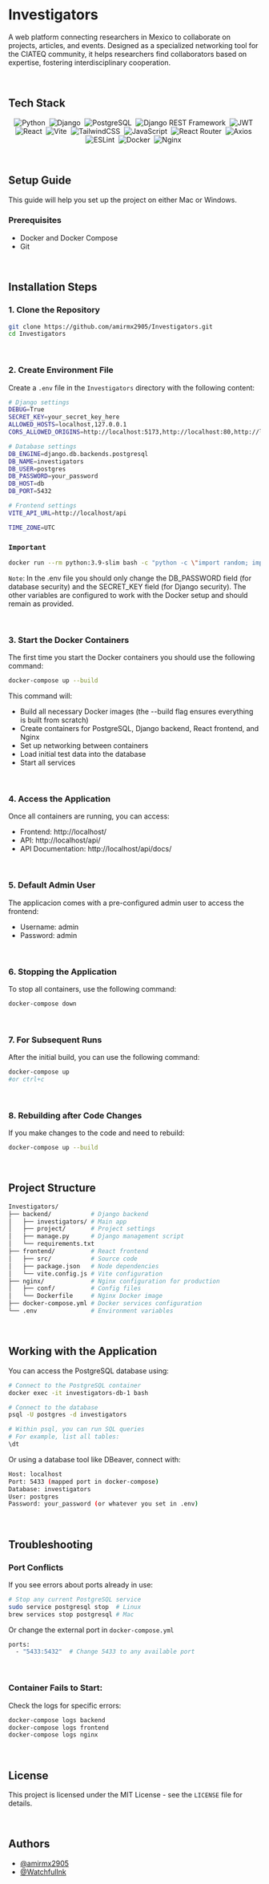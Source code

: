 # Investigators

A web platform connecting researchers in Mexico to collaborate on projects, articles, and events. Designed as a specialized networking tool for the CIATEQ community, it helps researchers find collaborators based on expertise, fostering interdisciplinary cooperation.

<br>

## Tech Stack

<p align="center">
    <a href="https://www.python.org/" style="text-decoration: none;"><img src="https://img.shields.io/badge/Python-3776AB?style=for-the-badge&logo=python&logoColor=white" alt="Python"></a>&nbsp;
    <a href="https://www.djangoproject.com/" style="text-decoration: none;"><img src="https://img.shields.io/badge/Django-092E20?style=for-the-badge&logo=django&logoColor=white" alt="Django"></a>&nbsp;
    <a href="https://www.postgresql.org/" style="text-decoration: none;"><img src="https://img.shields.io/badge/PostgreSQL-336791?style=for-the-badge&logo=postgresql&logoColor=white" alt="PostgreSQL"></a>&nbsp;
    <a href="https://www.django-rest-framework.org/" style="text-decoration: none;"><img src="https://img.shields.io/badge/Django_REST-FF1709?style=for-the-badge&logo=django&logoColor=white" alt="Django REST Framework"></a>&nbsp;
    <a href="https://jwt.io/" style="text-decoration: none;"><img src="https://img.shields.io/badge/JWT-000000?style=for-the-badge&logo=jsonwebtokens&logoColor=white" alt="JWT"></a>&nbsp;
    <a href="https://reactjs.org/" style="text-decoration: none;"><img src="https://img.shields.io/badge/React-61DAFB?style=for-the-badge&logo=react&logoColor=black" alt="React"></a>&nbsp; 
    <a href="https://vitejs.dev/" style="text-decoration: none;"><img src="https://img.shields.io/badge/Vite-646CFF?style=for-the-badge&logo=vite&logoColor=white" alt="Vite"></a>&nbsp;
    <a href="https://tailwindcss.com/" style="text-decoration: none;"><img src="https://img.shields.io/badge/TailwindCSS-06B6D4?style=for-the-badge&logo=tailwindcss&logoColor=white" alt="TailwindCSS"></a>&nbsp;
    <a href="https://developer.mozilla.org/en-US/docs/Web/JavaScript" style="text-decoration: none;"><img src="https://img.shields.io/badge/JavaScript-F7DF1E?style=for-the-badge&logo=javascript&logoColor=black" alt="JavaScript"></a>&nbsp;
    <a href="https://reactrouter.com/" style="text-decoration: none;"><img src="https://img.shields.io/badge/React_Router-CA4245?style=for-the-badge&logo=react-router&logoColor=white" alt="React Router"></a>&nbsp;
    <a href="https://axios-http.com/" style="text-decoration: none;"><img src="https://img.shields.io/badge/Axios-5A29E4?style=for-the-badge&logo=axios&logoColor=white" alt="Axios"></a>&nbsp;
    <a href="https://eslint.org/" style="text-decoration: none;"><img src="https://img.shields.io/badge/ESLint-4B32C3?style=for-the-badge&logo=eslint&logoColor=white" alt="ESLint"></a>&nbsp;
    <a href="https://www.docker.com/" style="text-decoration: none;"><img src="https://img.shields.io/badge/Docker-2496ED?style=for-the-badge&logo=docker&logoColor=white" alt="Docker"></a>&nbsp;
    <a href="https://www.nginx.com/" style="text-decoration: none;"><img src="https://img.shields.io/badge/Nginx-009639?style=for-the-badge&logo=nginx&logoColor=white" alt="Nginx"></a>&nbsp;
</p>

<br>

## Setup Guide
This guide will help you set up the project on either Mac or Windows.
<br>

### Prerequisites

- Docker and Docker Compose
- Git

<br>

## Installation Steps

### 1. Clone the Repository

```bash
git clone https://github.com/amirmx2905/Investigators.git
cd Investigators
```
<br>

### 2. Create Environment File

Create a `.env` file in the `Investigators` directory with the following content:

```bash
# Django settings
DEBUG=True
SECRET_KEY=your_secret_key_here
ALLOWED_HOSTS=localhost,127.0.0.1
CORS_ALLOWED_ORIGINS=http://localhost:5173,http://localhost:80,http://localhost

# Database settings
DB_ENGINE=django.db.backends.postgresql
DB_NAME=investigators
DB_USER=postgres
DB_PASSWORD=your_password
DB_HOST=db
DB_PORT=5432

# Frontend settings
VITE_API_URL=http://localhost/api

TIME_ZONE=UTC
```

### `Important`

```bash
docker run --rm python:3.9-slim bash -c "python -c \"import random; import string; print('SECRET_KEY=' + ''.join(random.SystemRandom().choice([c for c in string.ascii_letters + string.digits + string.punctuation if c != '$']) for _ in range(50)))\""
```

`Note`: In the .env file you should only change the DB_PASSWORD field (for database security) and the SECRET_KEY field (for Django security). The other variables are configured to work with the Docker setup and should remain as provided.

<br>

### 3. Start the Docker Containers

The first time you start the Docker containers you should use the following command:
```bash
docker-compose up --build
```
This command will:

- Build all necessary Docker images (the --build flag ensures everything is built from scratch)
- Create containers for PostgreSQL, Django backend, React frontend, and Nginx
- Set up networking between containers
- Load initial test data into the database
- Start all services

<br>

### 4. Access the Application

Once all containers are running, you can access:
- Frontend: http://localhost/
- API: http://localhost/api/
- API Documentation: http://localhost/api/docs/

<br>

### 5. Default Admin User

The applicacion comes with a pre-configured admin user to access the frontend:
- Username: admin
- Password: admin

<br>

### 6. Stopping the Application

To stop all containers, use the following command:
```bash
docker-compose down
```

<br>

### 7. For Subsequent Runs

After the initial build, you can use the following command:
```bash
docker-compose up 
#or ctrl+c
```

<br>

### 8. Rebuilding after Code Changes

If you make changes to the code and need to rebuild:
```bash
docker-compose up --build
```

<br>

## Project Structure

```bash
Investigators/
├── backend/           # Django backend
│   ├── investigators/ # Main app
│   ├── project/       # Project settings
│   ├── manage.py      # Django management script
│   └── requirements.txt
├── frontend/          # React frontend
│   ├── src/           # Source code
│   ├── package.json   # Node dependencies
│   └── vite.config.js # Vite configuration
├── nginx/             # Nginx configuration for production
│   ├── conf/          # Config files
│   └── Dockerfile     # Nginx Docker image
├── docker-compose.yml # Docker services configuration
└── .env               # Environment variables
```

<br>

## Working with the Application

You can access the PostgreSQL database using:

```bash
# Connect to the PostgreSQL container
docker exec -it investigators-db-1 bash

# Connect to the database
psql -U postgres -d investigators

# Within psql, you can run SQL queries
# For example, list all tables:
\dt
```

Or using a database tool like DBeaver, connect with:

```bash
Host: localhost
Port: 5433 (mapped port in docker-compose)
Database: investigators
User: postgres
Password: your_password (or whatever you set in .env)
```

<br>

## Troubleshooting

### Port Conflicts

If you see errors about ports already in use:

```bash
# Stop any current PostgreSQL service
sudo service postgresql stop  # Linux
brew services stop postgresql # Mac
```

Or change the external port in `docker-compose.yml`

```bash
ports:
  - "5433:5432"  # Change 5433 to any available port
```

<br>

### Container Fails to Start:

Check the logs for specific errors:

```bash
docker-compose logs backend
docker-compose logs frontend
docker-compose logs nginx
```

<br>

## License

This project is licensed under the MIT License - see the `LICENSE` file for details.

<br>

## Authors

- [@amirmx2905](https://github.com/amirmx2905)
- [@WatchfulInk](https://github.com/WatchfulInk)
